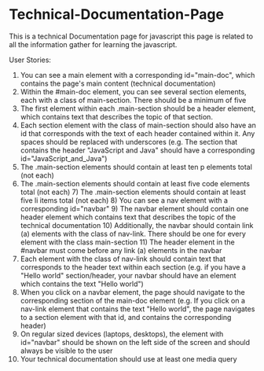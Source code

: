 # Technical-Documentation-Page
This is a technical Documentation page for javascript this page is related to all the information gather for learning the javascript.

User Stories:

   1) You can see a main element with a corresponding id="main-doc", which contains the page's main content (technical documentation)
   2) Within the #main-doc element, you can see several section elements, each with a class of main-section. There should be a minimum of five
   3) The first element within each .main-section should be a header element, which contains text that describes the topic of that section.
   4) Each section element with the class of main-section should also have an id that corresponds with the text of each header contained within it. Any spaces should be replaced with underscores (e.g. The section that contains the header "JavaScript and Java" should have a corresponding id="JavaScript_and_Java")
   5) The .main-section elements should contain at least ten p elements total (not each)
   6) The .main-section elements should contain at least five code elements total (not each)
    7) The .main-section elements should contain at least five li items total (not each)
    8) You can see a nav element with a corresponding id="navbar"
    9) The navbar element should contain one header element which contains text that describes the topic of the technical documentation
    10) Additionally, the navbar should contain link (a) elements with the class of nav-link. There should be one for every element with the class main-section
    11) The header element in the #navbar must come before any link (a) elements in the navbar
   12)  Each element with the class of nav-link should contain text that corresponds to the header text within each section (e.g. if you have a "Hello world" section/header, your navbar should have an element which contains the text "Hello world")
  13)  When you click on a navbar element, the page should navigate to the corresponding section of the main-doc element (e.g. If you click on a nav-link element that contains the text "Hello world", the page navigates to a section element with that id, and contains the corresponding header)
  14)  On regular sized devices (laptops, desktops), the element with id="navbar" should be shown on the left side of the screen and should always be visible to the user
  15)  Your technical documentation should use at least one media query

